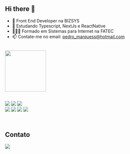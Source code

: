 ## Hi there 👋

- 🔭 Front End Developer na BIZSYS
- 🌱 Estudando Typescript, NextJs e ReactNative
- 🧑🏻‍🎓 Formado em Sistemas para Internet na FATEC
- 📫 Contate-me no email: pedro_marquess@hotmail.com
<br>

<div align="left">
  <img height="135em" src="https://github-readme-stats-sigma-five.vercel.app/api/top-langs/?username=Pdro-marqss&layout=compact&langs_count=7&theme=dracula"/>
</div>

<div style="display: inline_block"><br>

<a href = ""><img src="https://img.shields.io/badge/HTML5-E34F26?style=for-the-badge&logo=html5&logoColor=white" target="_blank"></a>
<a href = ""><img src="https://img.shields.io/badge/CSS3-1572B6?style=for-the-badge&logo=css3&logoColor=white" target="_blank"></a>
<a href = ""><img src="https://img.shields.io/badge/styled--components-DB7093?style=for-the-badge&logo=styled-components&logoColor=white" target="_blank"></a>
<br>
<a href = ""><img src="https://img.shields.io/badge/React-20232A?style=for-the-badge&logo=react&logoColor=61DAFB" target="_blank"></a>
<a href = ""><img src="https://img.shields.io/badge/JavaScript-323330?style=for-the-badge&logo=javascript&logoColor=F7DF1E" target="_blank"></a>
<a href = ""><img src="https://img.shields.io/badge/TypeScript-007ACC?style=for-the-badge&logo=typescript&logoColor=white" target="_blank"></a>
<a href = ""><img src="https://img.shields.io/badge/GIT-E44C30?style=for-the-badge&logo=git&logoColor=white" target="_blank"></a>



</div>
 
<br>
  
## Contato  
<div> 
<!--   <a href = "https://pedromarques.vercel.app/"><img src="https://img.shields.io/badge/website-000000?style=for-the-badge&logo=About.me&logoColor=white" target="_blank"></a> -->
  <a href="https://www.linkedin.com/in/pedro-marques-silva/" target="_blank"><img src="https://img.shields.io/badge/-LinkedIn-%230077B5?style=for-the-badge&logo=linkedin&logoColor=white" target="_blank"></a>
</div>
